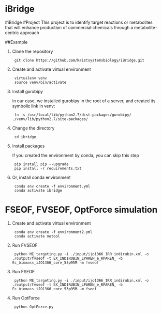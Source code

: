 # iBridge

#iBridge #Project This project is to identify target reactions or metabolites that will enhance production of commercial chemicals through a metabolite-centric approach


##Example

1. Clone the repository

        git clone https://github.com/kaistsystemsbiology/iBridge.git

2. Create and activate virtual environment

        virtualenv venv
        source venv/bin/activate


3. Install gurobipy

    In our case, we installed gurobipy in the root of a server, and created its symbolic link in venv:

        ln -s /usr/local/lib/python2.7/dist-packages/gurobipy/ ./venv/lib/python2.7/site-packages/


4. Change the directory

        cd ibridge

5. Install packages

    If you created the environment by conda, you can skip this step

        pip install pip --upgrade
        pip install -r requirements.txt


6. Or, install conda environment

        conda env create -f environment.yml
        conda activate ibridge
        
        
        
# FSEOF, FVSEOF, OptForce simulation

1. Create and activate virtual environment

        conda env create -f environment2.yml
        conda activate metool
        
2. Run FVSEOF

        python ME_targeting.py -i ./input/ijo1366_IRR_indirubin.xml -o ./output/fvseof -t EX_INDIRUBIN_LPAREN_e_RPAREN_ -b Ec_biomass_iJO1366_core_53p95M -m fvseof
        
3. Run FSEOF

        python ME_targeting.py -i ./input/ijo1366_IRR_indirubin.xml -o ./output/fvseof -t EX_INDIRUBIN_LPAREN_e_RPAREN_ -b Ec_biomass_iJO1366_core_53p95M -m fseof
        

4. Run OptForce

        python OptForce.py
